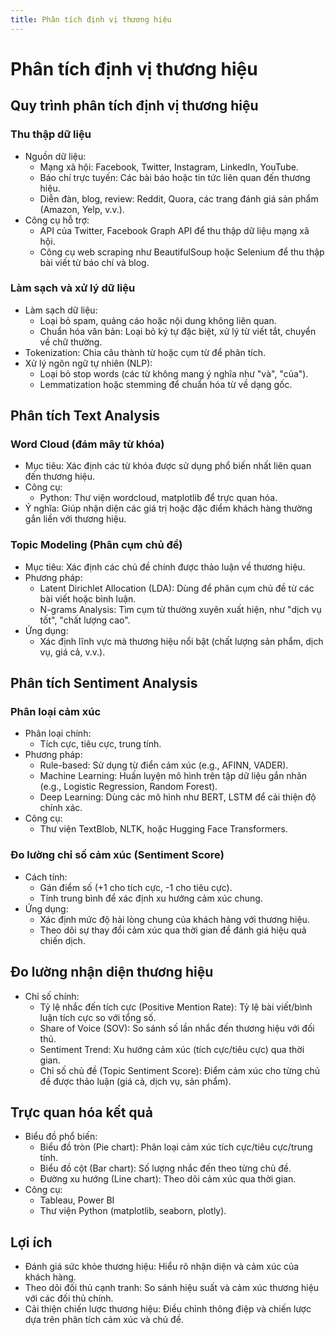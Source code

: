 ```yaml
---
title: Phân tích định vị thương hiệu
---
```

# Phân tích định vị thương hiệu

## Quy trình phân tích định vị thương hiệu
### Thu thập dữ liệu
- Nguồn dữ liệu:
    - Mạng xã hội: Facebook, Twitter, Instagram, LinkedIn, YouTube.
    - Báo chí trực tuyến: Các bài báo hoặc tin tức liên quan đến thương hiệu.
    - Diễn đàn, blog, review: Reddit, Quora, các trang đánh giá sản phẩm (Amazon, Yelp, v.v.).
- Công cụ hỗ trợ:
    - API của Twitter, Facebook Graph API để thu thập dữ liệu mạng xã hội.
    - Công cụ web scraping như BeautifulSoup hoặc Selenium để thu thập bài viết từ báo chí và blog.
### Làm sạch và xử lý dữ liệu
- Làm sạch dữ liệu:
    - Loại bỏ spam, quảng cáo hoặc nội dung không liên quan.
    - Chuẩn hóa văn bản: Loại bỏ ký tự đặc biệt, xử lý từ viết tắt, chuyển về chữ thường.
- Tokenization: Chia câu thành từ hoặc cụm từ để phân tích.
- Xử lý ngôn ngữ tự nhiên (NLP):
    - Loại bỏ stop words (các từ không mang ý nghĩa như "và", "của").
    - Lemmatization hoặc stemming để chuẩn hóa từ về dạng gốc.
## Phân tích Text Analysis
### Word Cloud (đám mây từ khóa)
- Mục tiêu: Xác định các từ khóa được sử dụng phổ biến nhất liên quan đến thương hiệu.
- Công cụ:
    - Python: Thư viện wordcloud, matplotlib để trực quan hóa.
- Ý nghĩa: Giúp nhận diện các giá trị hoặc đặc điểm khách hàng thường gắn liền với thương hiệu.
### Topic Modeling (Phân cụm chủ đề)
- Mục tiêu: Xác định các chủ đề chính được thảo luận về thương hiệu.
- Phương pháp:
    - Latent Dirichlet Allocation (LDA): Dùng để phân cụm chủ đề từ các bài viết hoặc bình luận.
    - N-grams Analysis: Tìm cụm từ thường xuyên xuất hiện, như "dịch vụ tốt", "chất lượng cao".
- Ứng dụng:
    - Xác định lĩnh vực mà thương hiệu nổi bật (chất lượng sản phẩm, dịch vụ, giá cả, v.v.).
## Phân tích Sentiment Analysis
### Phân loại cảm xúc
- Phân loại chính:
    - Tích cực, tiêu cực, trung tính.
- Phương pháp:
    - Rule-based: Sử dụng từ điển cảm xúc (e.g., AFINN, VADER).
    - Machine Learning: Huấn luyện mô hình trên tập dữ liệu gắn nhãn (e.g., Logistic Regression, Random Forest).
    - Deep Learning: Dùng các mô hình như BERT, LSTM để cải thiện độ chính xác.
- Công cụ:
    - Thư viện TextBlob, NLTK, hoặc Hugging Face Transformers.
### Đo lường chỉ số cảm xúc (Sentiment Score)
- Cách tính:
    - Gán điểm số (+1 cho tích cực, -1 cho tiêu cực).
    - Tính trung bình để xác định xu hướng cảm xúc chung.
- Ứng dụng:
    - Xác định mức độ hài lòng chung của khách hàng với thương hiệu.
    - Theo dõi sự thay đổi cảm xúc qua thời gian để đánh giá hiệu quả chiến dịch.
## Đo lường nhận diện thương hiệu
- Chỉ số chính:
    - Tỷ lệ nhắc đến tích cực (Positive Mention Rate): Tỷ lệ bài viết/bình luận tích cực so với tổng số.
    - Share of Voice (SOV): So sánh số lần nhắc đến thương hiệu với đối thủ.
    - Sentiment Trend: Xu hướng cảm xúc (tích cực/tiêu cực) qua thời gian.
    - Chỉ số chủ đề (Topic Sentiment Score): Điểm cảm xúc cho từng chủ đề được thảo luận (giá cả, dịch vụ, sản phẩm).
## Trực quan hóa kết quả
- Biểu đồ phổ biến:
    - Biểu đồ tròn (Pie chart): Phân loại cảm xúc tích cực/tiêu cực/trung tính.
    - Biểu đồ cột (Bar chart): Số lượng nhắc đến theo từng chủ đề.
    - Đường xu hướng (Line chart): Theo dõi cảm xúc qua thời gian.
- Công cụ:
    - Tableau, Power BI
    - Thư viện Python (matplotlib, seaborn, plotly).
## Lợi ích
- Đánh giá sức khỏe thương hiệu: Hiểu rõ nhận diện và cảm xúc của khách hàng.
- Theo dõi đối thủ cạnh tranh: So sánh hiệu suất và cảm xúc thương hiệu với các đối thủ chính.
- Cải thiện chiến lược thương hiệu: Điều chỉnh thông điệp và chiến lược dựa trên phân tích cảm xúc và chủ đề.
